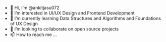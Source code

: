 - 👋 Hi, I’m @ankitjasu072
- 👀 I’m interested in UI/UX Design and Frontend Development
- 🌱 I’m currently learning Data Structures and Algorithms and Foundations of UX Design
- 💞️ I’m looking to collaborate on open source projects
- 📫 How to reach me ...

<!---
ankitjasu072/ankitjasu072 is a ✨ special ✨ repository because its `README.md` (this file) appears on your GitHub profile.
You can click the Preview link to take a look at your changes.
--->
